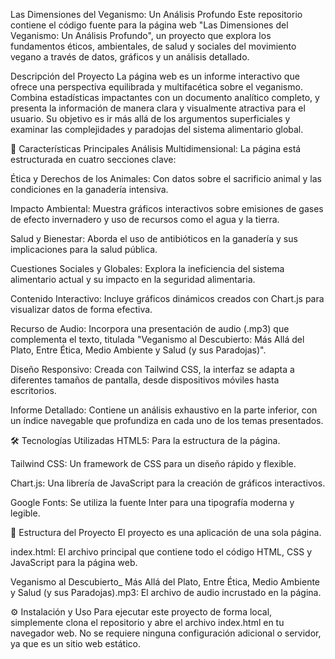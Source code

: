 Las Dimensiones del Veganismo: Un Análisis Profundo
Este repositorio contiene el código fuente para la página web "Las Dimensiones del Veganismo: Un Análisis Profundo", un proyecto que explora los fundamentos éticos, ambientales, de salud y sociales del movimiento vegano a través de datos, gráficos y un análisis detallado.

Descripción del Proyecto
La página web es un informe interactivo que ofrece una perspectiva equilibrada y multifacética sobre el veganismo. Combina estadísticas impactantes con un documento analítico completo, y presenta la información de manera clara y visualmente atractiva para el usuario. Su objetivo es ir más allá de los argumentos superficiales y examinar las complejidades y paradojas del sistema alimentario global.

🚀 Características Principales
Análisis Multidimensional: La página está estructurada en cuatro secciones clave:

Ética y Derechos de los Animales: Con datos sobre el sacrificio animal y las condiciones en la ganadería intensiva.

Impacto Ambiental: Muestra gráficos interactivos sobre emisiones de gases de efecto invernadero y uso de recursos como el agua y la tierra.

Salud y Bienestar: Aborda el uso de antibióticos en la ganadería y sus implicaciones para la salud pública.

Cuestiones Sociales y Globales: Explora la ineficiencia del sistema alimentario actual y su impacto en la seguridad alimentaria.

Contenido Interactivo: Incluye gráficos dinámicos creados con Chart.js para visualizar datos de forma efectiva.

Recurso de Audio: Incorpora una presentación de audio (.mp3) que complementa el texto, titulada "Veganismo al Descubierto: Más Allá del Plato, Entre Ética, Medio Ambiente y Salud (y sus Paradojas)".

Diseño Responsivo: Creada con Tailwind CSS, la interfaz se adapta a diferentes tamaños de pantalla, desde dispositivos móviles hasta escritorios.

Informe Detallado: Contiene un análisis exhaustivo en la parte inferior, con un índice navegable que profundiza en cada uno de los temas presentados.

🛠️ Tecnologías Utilizadas
HTML5: Para la estructura de la página.

Tailwind CSS: Un framework de CSS para un diseño rápido y flexible.

Chart.js: Una librería de JavaScript para la creación de gráficos interactivos.

Google Fonts: Se utiliza la fuente Inter para una tipografía moderna y legible.

📂 Estructura del Proyecto
El proyecto es una aplicación de una sola página.

index.html: El archivo principal que contiene todo el código HTML, CSS y JavaScript para la página web.

Veganismo al Descubierto_ Más Allá del Plato, Entre Ética, Medio Ambiente y Salud (y sus Paradojas).mp3: El archivo de audio incrustado en la página.

⚙️ Instalación y Uso
Para ejecutar este proyecto de forma local, simplemente clona el repositorio y abre el archivo index.html en tu navegador web. No se requiere ninguna configuración adicional o servidor, ya que es un sitio web estático.
